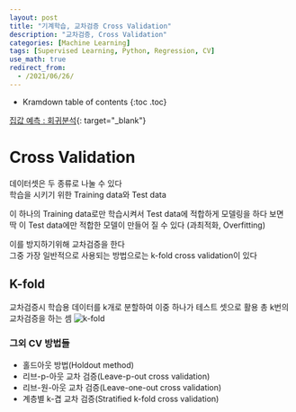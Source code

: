 ```yaml
---
layout: post
title: "기계학습, 교차검증 Cross Validation"
description: "교차검증, Cross Validation"
categories: [Machine Learning]
tags: [Supervised Learning, Python, Regression, CV]
use_math: true
redirect_from:
  - /2021/06/26/
---
```


* Kramdown table of contents
{:toc .toc}

[집값 예측 : 회귀분석](https://www.kaggle.com/s1hyeon/house-price-regression/edit "캐글, House Price Predict"){: target="_blank"}    


# Cross Validation    

데이터셋은 두 종류로 나눌 수 있다    
학습을 시키기 위한 Training data와 Test data   

이 하나의 Training data로만 학습시켜서 Test data에 적합하게 모델링을 하다 보면    
딱 이 Test data에만 적합한 모델이 만들어 질 수 있다 (과최적화, Overfitting)    

이를 방지하기위해 교차검증을 한다    
그중 가장 일반적으로 사용되는 방법으로는 k-fold cross validation이 있다

## K-fold
교차검증시 학습용 데이터를 k개로 분할하여 이중 하나가 테스트 셋으로 활용
총 k번의 교차검증을 하는 셈
![k-fold](https://www.researchgate.net/profile/B_Aksasse/publication/326866871/figure/fig2/AS:669601385947145@1536656819574/K-fold-cross-validation-In-addition-we-outline-an-overview-of-the-different-metrics-used.jpg)

### 그외 CV 방법들    
- 홀드아웃 방법(Holdout method)    
- 리브-p-아웃 교차 검증(Leave-p-out cross validation)    
- 리브-원-아웃 교차 검증(Leave-one-out cross validation)    
- 계층별 k-겹 교차 검증(Stratified k-fold cross validation)    
